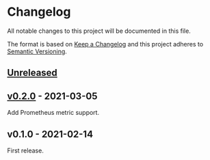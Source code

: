 # Changelog

All notable changes to this project will be documented in this file.

The format is based on [Keep a Changelog](http://keepachangelog.com/en/1.0.0/) and this project adheres to [Semantic Versioning](http://semver.org/spec/v2.0.0.html).

## [Unreleased]

## [v0.2.0] - 2021-03-05

Add Prometheus metric support.

## v0.1.0 - 2021-02-14

First release.

[unreleased]: https://github.com/frigus02/opentelemetry-application-insights/compare/v0.2.0...HEAD
[v0.2.0]: https://github.com/frigus02/opentelemetry-application-insights/compare/v0.1.0...v0.2.0
